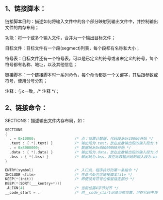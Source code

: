 ## 1、链接脚本：

链接脚本目的：描述如何将输入文件中的各个部分映射到输出文件中，并控制输出文件的内存布局；

功能：将一个或多个输入文件，合并为一个输出目标文件；

目标文件：目标文件有一个段(segmect)列表，每个段都有名称和大小；

符号表：目标文件还有一个符号表，可以是已定义的符号或者未定义的符号，每个符号都有名称、地址，以及其他信息；

链接脚本：一个链接脚本时一系列命令，每个命令都是一个关键字，其后跟参数或符号，使用分号分割；

注释：与c一致，/* 注释 */；

## 2、链接命令：

SECTIONS：描述输出文件内存布局，如：

```c
SECTIONS
{
  . = 0x10000;                  /* 点：位置计数器，代码段从0x10000开始 */
  .text : { *(.text) }          /* 输出段为.text，放在此数输出段的输入段为.text */
  . = 0x8000000;                /* 数据段从0x80000000开始 */
  .data : { *(.data) }          /* 输出段为.data，放在此数输出段的输入段为.data */
  .bss : { *(.bss) }            /* 输出段为.bss，放在此数输出段的输入段为.bss */
}

ENTRY(symbol)                   /* 入口点，程序执行的第一条指令 */
INCLUDE <file>                  /* 在命令处包含链接脚本file */
KEEP(*(init))                   /* 即使没有符号也保留指定部分 */
KEEP(*(SORT(___kentry+*)))
.ALIGN(4)                       /* 当前位置4字节对齐 */
__code_start = .                /* 用__code_start记录当前位置，可在代码中使用 */
```


